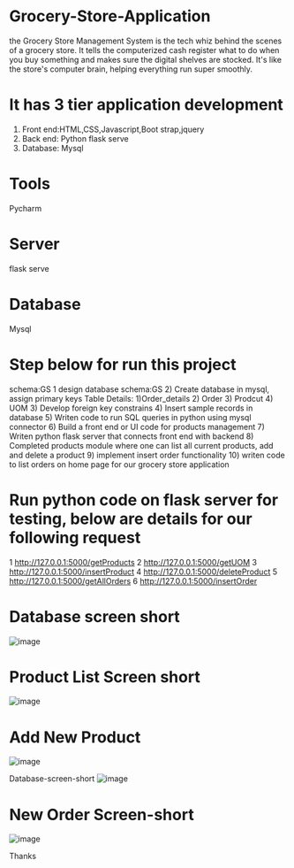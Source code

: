 # Grocery-Store-Application
the Grocery Store Management System is the tech whiz behind the scenes of a grocery store. It tells the computerized cash register what to do when you buy something and makes sure the digital shelves are stocked. It's like the store's computer brain, helping everything run super smoothly.

# It has  3 tier application development
  1. Front end:HTML,CSS,Javascript,Boot strap,jquery
  2. Back end: Python flask serve
  3. Database: Mysql
# Tools
  Pycharm 
# Server
 flask serve

 # Database 
  Mysql

# Step below for run this project 
 schema:GS
1  design database schema:GS
2) Create database in mysql, assign primary keys
   Table Details:
     1)Order_details
     2) Order
     3) Prodcut
     4) UOM
3) Develop foreign key constrains
4) Insert sample records in database 
5) Writen code to run SQL queries in python using mysql connector
6) Build a front end or UI code for products management
7) Writen python flask server that connects front end with backend
8) Completed products module where one can list all current products, add and delete a product
9)  implement insert order functionality
10) writen code to list orders on home page for our grocery store application

# Run python code on flask server for testing, below are details for our following request
1 http://127.0.0.1:5000/getProducts
2 http://127.0.0.1:5000/getUOM
3 http://127.0.0.1:5000/insertProduct
4 http://127.0.0.1:5000/deleteProduct
5 http://127.0.0.1:5000/getAllOrders
6 http://127.0.0.1:5000/insertOrder

# Database screen short
![image](https://github.com/hellosigh/Grocery-Store-Application/assets/124508230/4675d3e2-2eec-49f5-a303-1b03b7b02f02)

# Product List Screen short
![image](https://github.com/hellosigh/Grocery-Store-Application/assets/124508230/e52e442a-45c4-4e05-b7b2-857aacd9dc78)

# Add New Product
![image](https://github.com/hellosigh/Grocery-Store-Application/assets/124508230/5bf8fa7a-cae0-4bdf-ba9c-d61d3663109a)

Database-screen-short
![image](https://github.com/hellosigh/Grocery-Store-Application/assets/124508230/c2519946-8a9f-4b86-8afd-f7a5acbde429)

# New Order Screen-short
![image](https://github.com/hellosigh/Grocery-Store-Application/assets/124508230/532f2223-77c5-40ab-96bc-f43847a3b800)


Thanks 

















 
 
 



